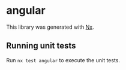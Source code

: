 # angular

This library was generated with [Nx](https://nx.dev).

## Running unit tests

Run `nx test angular` to execute the unit tests.
